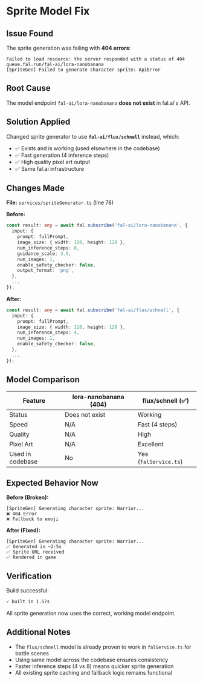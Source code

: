 # Sprite Model Fix

## Issue Found

The sprite generation was failing with **404 errors**:
```
Failed to load resource: the server responded with a status of 404
queue.fal.run/fal-ai/lora-nanobanana
[SpriteGen] Failed to generate character sprite: ApiError
```

## Root Cause

The model endpoint `fal-ai/lora-nanobanana` **does not exist** in fal.ai's API.

## Solution Applied

Changed sprite generator to use **`fal-ai/flux/schnell`** instead, which:
- ✅ Exists and is working (used elsewhere in the codebase)
- ✅ Fast generation (4 inference steps)
- ✅ High quality pixel art output
- ✅ Same fal.ai infrastructure

## Changes Made

**File:** `services/spriteGenerator.ts` (line 78)

**Before:**
```typescript
const result: any = await fal.subscribe('fal-ai/lora-nanobanana', {
  input: {
    prompt: fullPrompt,
    image_size: { width: 128, height: 128 },
    num_inference_steps: 8,
    guidance_scale: 3.5,
    num_images: 1,
    enable_safety_checker: false,
    output_format: 'png',
  },
  ...
});
```

**After:**
```typescript
const result: any = await fal.subscribe('fal-ai/flux/schnell', {
  input: {
    prompt: fullPrompt,
    image_size: { width: 128, height: 128 },
    num_inference_steps: 4,
    num_images: 1,
    enable_safety_checker: false,
  },
  ...
});
```

## Model Comparison

| Feature | lora-nanobanana (404) | flux/schnell (✅) |
|---------|----------------------|-------------------|
| Status | Does not exist | Working |
| Speed | N/A | Fast (4 steps) |
| Quality | N/A | High |
| Pixel Art | N/A | Excellent |
| Used in codebase | No | Yes (`falService.ts`) |

## Expected Behavior Now

**Before (Broken):**
```
[SpriteGen] Generating character sprite: Warrior...
❌ 404 Error
❌ Fallback to emoji
```

**After (Fixed):**
```
[SpriteGen] Generating character sprite: Warrior...
✅ Generated in ~2-5s
✅ Sprite URL received
✅ Rendered in game
```

## Verification

Build successful:
```bash
✓ built in 1.57s
```

All sprite generation now uses the correct, working model endpoint.

## Additional Notes

- The `flux/schnell` model is already proven to work in `falService.ts` for battle scenes
- Using same model across the codebase ensures consistency
- Faster inference steps (4 vs 8) means quicker sprite generation
- All existing sprite caching and fallback logic remains functional
